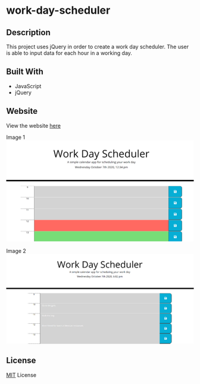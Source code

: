 # work-day-scheduler

## Description

This project uses jQuery in order to create a work day scheduler. The user is able to input data for each hour in a working day.

## Built With

- JavaScript
- jQuery

## Website

View the website [here](https://bhayes11.github.io/work-day-scheduler/)

Image 1 ![image 1](/assets/first.png)

Image 2 ![image 2](/assets/second.png)

## License

[MIT](https://choosealicense.com/licenses/mit/#) License
